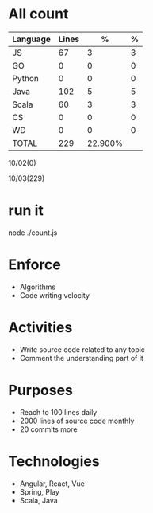 # All count
|Language|Lines|%|%|
|----------|-------|--------|--------|
|JS   |67|3|3|
|GO   |0|0|0|
|Python |0|0|0|
|Java |102|5|5|
|Scala|60|3|3|
|CS   |0|0|0|
|WD   |0|0|0|
|TOTAL|229|22.900%|
10/02(0)

10/03(229)


# run it
node ./count.js
    
# Enforce
* Algorithms
* Code writing velocity

# Activities
* Write source code related to any topic
* Comment the understanding part of it
    
# Purposes
* Reach to 100 lines daily
* 2000 lines of source code monthly
* 20 commits more

# Technologies
* Angular, React, Vue
* Spring, Play
* Scala, Java
